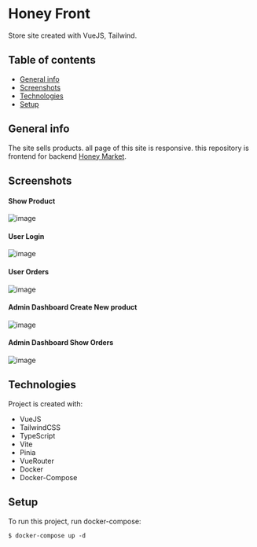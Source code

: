 # Honey Front
 Store site created with VueJS, Tailwind.

## Table of contents
* [General info](#general-info)
* [Screenshots](#screenshots)
* [Technologies](#technologies)
* [Setup](#setup)

## General info
The site sells products. all page of this site is responsive.
this repository is frontend for backend [Honey Market](https://github.com/a-abdi/honey-market). 

## Screenshots
#### Show Product
![image](https://github.com/a-abdi/honey-front/assets/56398602/e6a3c5b9-8853-4fde-bd49-f5b95c62f66c)

#### User Login
![image](https://github.com/a-abdi/honey-front/assets/56398602/fce6c099-53cd-4fa0-8c1f-0d7ad9cf2788)

#### User Orders
![image](https://github.com/a-abdi/honey-front/assets/56398602/ddbdfbcf-8964-4805-93b1-a0a3a26b7367)

#### Admin Dashboard Create New product
![image](https://github.com/a-abdi/honey-front/assets/56398602/6cede8d2-ad69-4ef6-bf0d-4b8fe49fa3f2)

#### Admin Dashboard Show Orders
![image](https://github.com/a-abdi/honey-front/assets/56398602/42906083-c2b1-49ae-bee1-c952834828ce)

## Technologies
Project is created with:
* VueJS 
* TailwindCSS
* TypeScript
* Vite
* Pinia
* VueRouter
* Docker
* Docker-Compose
	
## Setup
To run this project, run docker-compose:

```
$ docker-compose up -d
```
